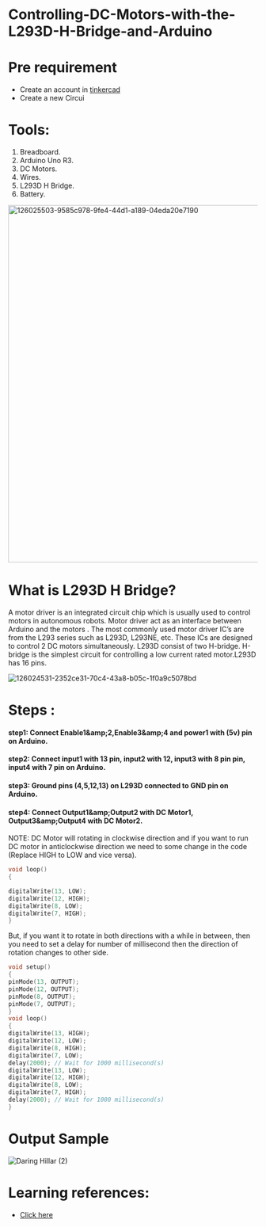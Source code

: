 # Controlling-DC-Motors-with-the-L293D-H-Bridge-and-Arduino
# Pre requirement  
* Create an account in [tinkercad](https://www.tinkercad.com/) 
* Create a new Circui
# Tools:
1. Breadboard.
2. Arduino Uno R3.
3. DC Motors.
4. Wires. 
5. L293D H Bridge.
6. Battery. 
  <img width="722" alt="126025503-9585c978-9fe4-44d1-a189-04eda20e7190" src="https://user-images.githubusercontent.com/85800978/126887555-8c8ecf2e-7fdb-48b6-b2bb-423b3e49914e.png">

# What is L293D H Bridge?
A motor driver is an integrated circuit chip which is usually used to control motors in autonomous robots. Motor driver act as an interface between Arduino and the motors . The most commonly used motor driver IC’s are from the L293 series such as L293D, L293NE, etc. These ICs are designed to control 2 DC motors simultaneously. L293D consist of two H-bridge. H-bridge is the simplest circuit for controlling a low current rated motor.L293D has 16 pins.

![126024531-2352ce31-70c4-43a8-b05c-1f0a9c5078bd](https://user-images.githubusercontent.com/86169417/126885693-eda3444c-3c2e-4d5d-ba8b-328e36831b49.png)

# Steps : 
#### step1: Connect Enable1&amp;amp;2,Enable3&amp;amp;4 and power1 with (5v) pin on Arduino. 
#### step2: Connect input1 with 13 pin, input2 with 12, input3 with 8 pin pin, input4 with 7 pin on Arduino. 
#### step3: Ground pins (4,5,12,13) on L293D connected to GND pin on Arduino. 
#### step4: Connect Output1&amp;amp;Output2 with DC Motor1, Output3&amp;amp;Output4 with DC Motor2. 
NOTE: DC Motor will rotating in clockwise direction and if you want to run DC motor in anticlockwise direction we 
need to some change in the code (Replace HIGH to LOW and vice versa).
```c++  
void loop()
{  

digitalWrite(13, LOW); 
digitalWrite(12, HIGH); 
digitalWrite(8, LOW); 
digitalWrite(7, HIGH);   
} 
```
But, if you want it to rotate in both directions with a while in between, then you need to set a delay for number of millisecond then the direction of rotation changes to other side.  
```c++
void setup() 
{  
pinMode(13, OUTPUT); 
pinMode(12, OUTPUT); 
pinMode(8, OUTPUT);  
pinMode(7, OUTPUT);
}  
void loop() 
{ 
digitalWrite(13, HIGH); 
digitalWrite(12, LOW); 
digitalWrite(8, HIGH); 
digitalWrite(7, LOW); 
delay(2000); // Wait for 1000 millisecond(s)   
digitalWrite(13, LOW);   
digitalWrite(12, HIGH);  
digitalWrite(8, LOW); 
digitalWrite(7, HIGH); 
delay(2000); // Wait for 1000 millisecond(s) 
}  
``` 
# Output Sample 
![Daring Hillar (2)](https://user-images.githubusercontent.com/86169417/126885789-1774cd0a-1eb1-4e61-ac2e-5bf00c7379e2.png) 
# Learning references: 
* [Click here](https://www.youtube.com/watch?v=qJeAo4zo0IY)
